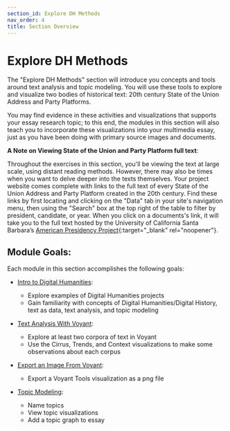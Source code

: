 ```yaml
---
section_id: Explore DH Methods
nav_order: 4
title: Section Overview
---
```


# Explore DH Methods

The "Explore DH Methods" section will introduce you concepts and tools around text analysis and topic modeling. 
You will use these tools to explore and visualize two bodies of historical text: 20th century State of the Union Address and Party Platforms.

You may find evidence in these activities and visualizations that supports your essay research topic; to this end, the modules in this section will also teach you to incorporate these visualizations into your multimedia essay, just as you have been doing with primary source images and documents.

**A Note on Viewing State of the Union and Party Platform full text**:

Throughout the exercises in this section, you'll be viewing the text at large scale, using distant reading methods. 
However, there may also be times when you want to delve deeper into the texts themselves. 
Your project website comes complete with links to the full text of every State of the Union Address and Party Platform created in the 20th century. 
Find these links by first locating and clicking on the "Data" tab in your site's navigation menu, then using the "Search" box at the top right of the table to filter by president, candidate, or year. 
When you click on a documents's link, it will take you to the full text hosted by the University of California Santa Barbara’s [American Presidency Project](https://www.presidency.ucsb.edu/documents){:target="_blank" rel="noopener"}.

## Module Goals:

Each module in this section accomplishes the following goals:

- [Intro to Digital Humanities](/content/digital-humanities/dh.html): 
    - Explore examples of Digital Humanities projects
    - Gain familiarity with concepts of Digital Humanities/Digital History, text as data, text analysis, and topic modeling

- [Text Analysis With Voyant](/content/digital-humanities/voyant.html): 
    - Explore at least two corpora of text in Voyant
    - Use the Cirrus, Trends, and Context visualizations to make some observations about each corpus

- [Export an Image From Voyant](/content/digital-humanities/voyant-export.html): 
    - Export a Voyant Tools visualization as a png file

- [Topic Modeling](/content/digital-humanities/topic-modeling.html): 
    - Name topics
    - View topic visualizations
    - Add a topic graph to essay